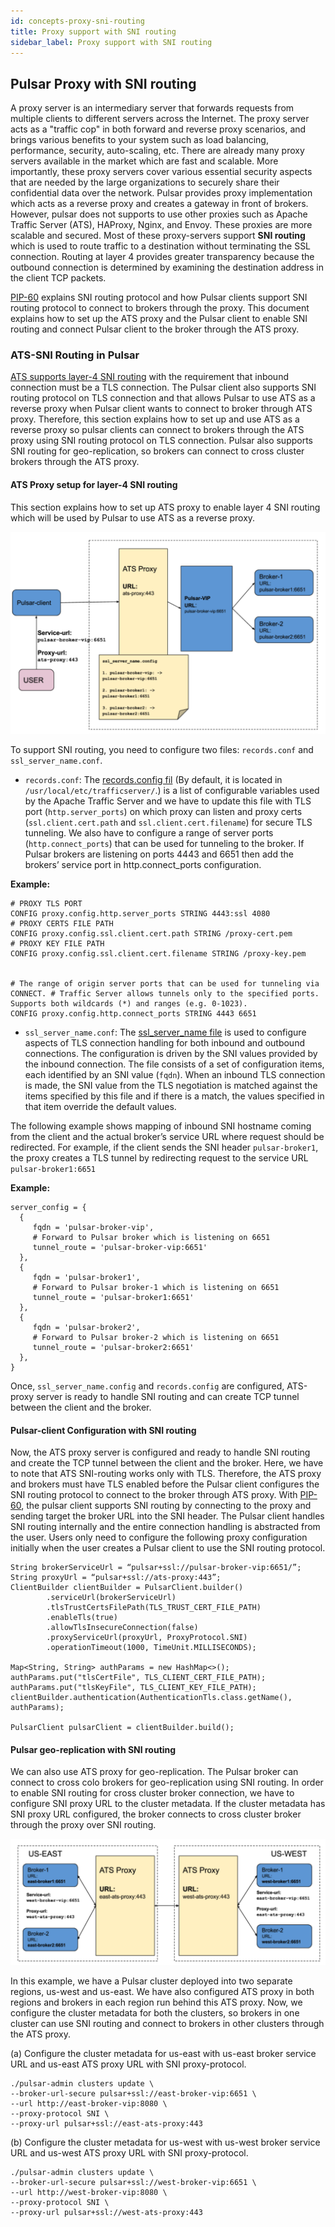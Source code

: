 ```yaml
---
id: concepts-proxy-sni-routing
title: Proxy support with SNI routing
sidebar_label: Proxy support with SNI routing
---
```


## Pulsar Proxy with SNI routing

A proxy server is an intermediary server that forwards requests from multiple clients to different servers across the Internet. The proxy server acts as a "traffic cop" in both forward and reverse proxy scenarios, and brings various benefits to your system such as load balancing, performance, security, auto-scaling, etc. There are already many proxy servers available in the market which are fast and scalable. More importantly, these proxy servers cover various essential security aspects that are needed by the large organizations to securely share their confidential data over the network. Pulsar provides proxy implementation which acts as a reverse proxy and creates a gateway in front of brokers. However, pulsar does not supports to use other proxies such as Apache Traffic Server (ATS), HAProxy, Nginx, and Envoy. These proxies are more scalable and secured. Most of these proxy-servers support **SNI routing** which is used to route traffic to a destination without terminating the SSL connection. Routing at layer 4 provides greater transparency because the outbound connection is determined by examining the destination address in the client TCP packets.

[PIP-60](https://github.com/apache/pulsar/wiki/PIP-60:-Support-Proxy-server-with-SNI-routing) explains SNI routing protocol and how Pulsar clients support SNI routing protocol to connect to brokers through the proxy. This document explains how to set up the ATS proxy and the Pulsar client to enable SNI routing and connect Pulsar client to the broker through the ATS proxy.

### ATS-SNI Routing in Pulsar
[ATS supports layer-4 SNI routing](https://docs.trafficserver.apache.org/en/latest/admin-guide/layer-4-routing.en.html) with the requirement that inbound connection must be a TLS connection. The Pulsar client also supports SNI routing protocol on TLS connection and that allows Pulsar to use ATS as a reverse proxy when Pulsar client wants to connect to broker through ATS proxy. Therefore, this section explains how to set up and use ATS as a reverse proxy so pulsar clients can connect to brokers through the ATS proxy using SNI routing protocol on TLS connection. Pulsar also supports SNI routing for geo-replication, so brokers can connect to cross cluster brokers through the ATS proxy.


#### ATS Proxy setup for layer-4 SNI routing

This section explains how to set up ATS proxy to enable layer 4 SNI routing which will be used by Pulsar to use ATS as a reverse proxy.


![Pulsar client SNI](assets/pulsar-sni-client.png)

To  support SNI routing, you need to configure two files: `records.conf` and `ssl_server_name.conf`.


- `records.conf`: 
The [records.config fil](https://docs.trafficserver.apache.org/en/latest/admin-guide/files/records.config.en.html) (By default, it is located in `/usr/local/etc/trafficserver/`.) is a list of configurable variables used by the Apache Traffic Server and we have to update this file with TLS port (`http.server_ports`) on which proxy can listen and proxy certs (`ssl.client.cert.path` and `ssl.client.cert.filename`) for secure TLS tunneling. We also have to configure a range of server ports (`http.connect_ports`) that can be used for tunneling to the broker. If Pulsar brokers are listening on ports 4443 and 6651 then add the brokers’ service port in http.connect_ports configuration.

**Example:**

```
# PROXY TLS PORT
CONFIG proxy.config.http.server_ports STRING 4443:ssl 4080
# PROXY CERTS FILE PATH
CONFIG proxy.config.ssl.client.cert.path STRING /proxy-cert.pem
# PROXY KEY FILE PATH
CONFIG proxy.config.ssl.client.cert.filename STRING /proxy-key.pem


# The range of origin server ports that can be used for tunneling via CONNECT. # Traffic Server allows tunnels only to the specified ports. Supports both wildcards (*) and ranges (e.g. 0-1023).
CONFIG proxy.config.http.connect_ports STRING 4443 6651
```

- `ssl_server_name.conf`: 
The [ssl_server_name file](https://docs.trafficserver.apache.org/en/8.0.x/admin-guide/files/ssl_server_name.yaml.en.html) is used to configure aspects of TLS connection handling for both inbound and outbound connections. The configuration is driven by the SNI values provided by the inbound connection. The file consists of a set of configuration items, each identified by an SNI value (`fqdn`). When an inbound TLS connection is made, the SNI value from the TLS negotiation is matched against the items specified by this file and if there is a match, the values specified in that item override the default values. 

The following example shows mapping of inbound SNI hostname coming from the client and the actual broker’s service URL where request should be redirected. For example, if the client sends the SNI header `pulsar-broker1`, the  proxy creates a TLS tunnel by redirecting request to the service URL `pulsar-broker1:6651` 

**Example:**

```
server_config = {
  {
     fqdn = 'pulsar-broker-vip',
     # Forward to Pulsar broker which is listening on 6651
     tunnel_route = 'pulsar-broker-vip:6651'
  },
  {
     fqdn = 'pulsar-broker1',
     # Forward to Pulsar broker-1 which is listening on 6651
     tunnel_route = 'pulsar-broker1:6651'
  },
  {
     fqdn = 'pulsar-broker2',
     # Forward to Pulsar broker-2 which is listening on 6651
     tunnel_route = 'pulsar-broker2:6651'
  },
}
```
Once, `ssl_server_name.config` and `records.config` are configured, ATS-proxy server is ready to handle SNI routing and can create TCP tunnel between the client and the broker.

#### Pulsar-client Configuration with SNI routing

Now, the ATS proxy server is configured and ready to handle SNI routing and create the TCP tunnel between the client and the broker. Here, we have to note that ATS SNI-routing works only with TLS. Therefore, the ATS proxy and brokers must have TLS enabled before the Pulsar client configures the SNI routing protocol to connect to the broker through ATS proxy. With [PIP-60](https://github.com/apache/pulsar/wiki/PIP-60:-Support-Proxy-server-with-SNI-routing), the pulsar client supports SNI routing by connecting to the proxy and sending target the broker URL into the SNI header. The Pulsar client handles SNI routing internally and the entire connection handling is abstracted from the user. Users only need to configure the following proxy configuration initially when the user creates a Pulsar client to use the SNI routing protocol.

```
String brokerServiceUrl = “pulsar+ssl://pulsar-broker-vip:6651/”;
String proxyUrl = “pulsar+ssl://ats-proxy:443”;
ClientBuilder clientBuilder = PulsarClient.builder()
		.serviceUrl(brokerServiceUrl)
        .tlsTrustCertsFilePath(TLS_TRUST_CERT_FILE_PATH)
        .enableTls(true)
        .allowTlsInsecureConnection(false)
        .proxyServiceUrl(proxyUrl, ProxyProtocol.SNI)
        .operationTimeout(1000, TimeUnit.MILLISECONDS);

Map<String, String> authParams = new HashMap<>();
authParams.put("tlsCertFile", TLS_CLIENT_CERT_FILE_PATH);
authParams.put("tlsKeyFile", TLS_CLIENT_KEY_FILE_PATH);
clientBuilder.authentication(AuthenticationTls.class.getName(), authParams);

PulsarClient pulsarClient = clientBuilder.build();
```

#### Pulsar geo-replication with SNI routing

We can also use ATS proxy for geo-replication. The Pulsar broker can connect to cross colo brokers for geo-replication using SNI routing. In order to enable SNI routing for cross cluster broker connection, we have to configure SNI proxy URL to the cluster metadata. If the cluster metadata has SNI proxy URL configured, the broker connects to cross cluster broker through the proxy over SNI routing.

![Pulsar client SNI](assets/pulsar-sni-geo.png)

In this example, we have a Pulsar cluster deployed into two separate regions, us-west and us-east. We have also configured ATS proxy in both regions and brokers in each region run behind this ATS proxy. Now, we configure the cluster metadata for both the clusters, so brokers in one cluster can use SNI routing and connect to brokers in other clusters through the ATS proxy.

(a) Configure the cluster metadata for us-east with us-east broker service URL and us-east ATS proxy URL with SNI proxy-protocol.

```
./pulsar-admin clusters update \
--broker-url-secure pulsar+ssl://east-broker-vip:6651 \
--url http://east-broker-vip:8080 \
--proxy-protocol SNI \
--proxy-url pulsar+ssl://east-ats-proxy:443
```

(b) Configure the cluster metadata for us-west with us-west broker service URL and us-west ATS proxy URL with SNI proxy-protocol.

```
./pulsar-admin clusters update \
--broker-url-secure pulsar+ssl://west-broker-vip:6651 \
--url http://west-broker-vip:8080 \
--proxy-protocol SNI \
--proxy-url pulsar+ssl://west-ats-proxy:443
```
